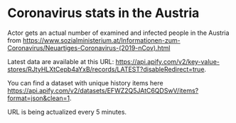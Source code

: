 # Coronavirus stats in the Austria
Actor gets an actual number of examined and infected people in the Austria from https://www.sozialministerium.at/Informationen-zum-Coronavirus/Neuartiges-Coronavirus-(2019-nCov).html

Latest data are available at this URL: https://api.apify.com/v2/key-value-stores/RJtyHLXtCepb4aYxB/records/LATEST?disableRedirect=true.

You can find a dataset with unique history items here https://api.apify.com/v2/datasets/EFWZ2Q5JAtC6QDSwV/items?format=json&clean=1.

URL is being actualized every 5 minutes.
